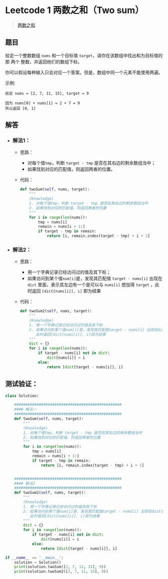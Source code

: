 # Leetcode 1 两数之和（Two sum）

> [两数之和](https://leetcode-cn.com/problems/two-sum/)

## 题目

给定一个整数数组 `nums` 和一个目标值 `target`，请你在该数组中找出和为目标值的那 两个 整数，并返回他们的数组下标。

你可以假设每种输入只会对应一个答案。但是，数组中同一个元素不能使用两遍。

示例:

```
给定 nums = [2, 7, 11, 15], target = 9

因为 nums[0] + nums[1] = 2 + 7 = 9
所以返回 [0, 1]
```

## 解答

- ### 解法1：

  - 思路：

    - 对每个值`tmp`，判断 `target - tmp` 是否在其右边的剩余数组当中；
    - 如果找到对应的匹配值，则返回两者的位置。

  - 代码：

    ```python
    def twoSum(self, nums, target):
        """
        (Knowledge)
        1. 对每个值tmp，判断 target - tmp 是否在其右边的剩余数组当中
        2. 如果找到对应的匹配值，则返回两者的位置
        """
        for i in range(len(nums)):
            tmp = nums[i]
            remain = nums[i + 1:]
            if target - tmp in remain:
                return [i, remain.index(target - tmp) + i + 1]
    ```

- ### 解法2：

  - 思路：

    - 用一个字典记录已经访问过的值及其下标；
    - 如果访问到某个值`num[i]`是，发现其匹配值 `target - nums[i]` 出现在 `dict` 里面，表示其左边有一个是可以与 `nums[i]` 想加得 `target` ，此时返回 `[dict[nums[i]], i]` 即为结果

  - 代码：

    ```python
    def twoSum2(self, nums, target):
        """
        (Knowledge)
        1. 用一个字典记录已经访问过的值及其下标
        2. 如果访问到某个值num[i]是，发现其匹配值target - nums[i] 出现在dict里面，表示其左边有一个是可以与nums[i]想加得target，
           此时返回[dict[nums[i]], i]即为结果
        """
        dict = {}
        for i in range(len(nums)):
            if target - nums[i] not in dict:
                dict[nums[i]] = i
            else:
                return [dict[target - nums[i]], i]
    ```

## 测试验证：

```python
class Solution:

    ################################################
    #### 解法一
    ################################################
    def twoSum(self, nums, target):
        """
        (Knowledge)
        1. 对每个值tmp，判断 target - tmp 是否在其右边的剩余数组当中
        2. 如果找到对应的匹配值，则返回两者的位置
        """
        for i in range(len(nums)):
            tmp = nums[i]
            remain = nums[i + 1:]
            if target - tmp in remain:
                return [i, remain.index(target - tmp) + i + 1]


    ################################################
    #### 解法2
    ################################################
    def twoSum2(self, nums, target):
        """
        (Knowledge)
        1. 用一个字典记录已经访问过的值及其下标
        2. 如果访问到某个值num[i]是，发现其匹配值target - nums[i] 出现在dict里面，表示其左边有一个是可以与nums[i]想加得target，
           此时返回[dict[nums[i]], i]即为结果
        """
        dict = {}
        for i in range(len(nums)):
            if target - nums[i] not in dict:
                dict[nums[i]] = i
            else:
                return [dict[target - nums[i]], i]

if __name__ == '__main__':
    solution = Solution()
    print(solution.twoSum([2, 7, 11, 15], 9))
    print(solution.twoSum2([2, 7, 11, 15], 9))
```



​	